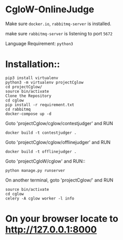 # CgloW-OnlineJudge

Make sure ``docker.io``, ``rabbitmq-server`` is installed.

make sure ``rabbitmq-server`` is listening to port ``5672``

Language Requirement:  ``python3``

# Installation::
	
	pip3 install virtualenv
	python3 -m virtualenv projectCglow
	cd projectCglow/
	source bin/activate
	Clone the Repository
	cd cglow
	pip install -r requirement.txt
	cd rabbitmq
	docker-compose up -d


Goto 'projectCglow/cglow/contestjudger' and RUN

	docker build -t contestjudger .

Goto 'projectCglow/cglow/offlinejudger' and RUN

	docker build -t offlinejudger .

Goto 'projectCgloW/cglow' and RUN::

	python manage.py runserver

On another terminal, goto 'projectCglow/' and RUN
 
	source bin/activate
	cd cglow
	celery -A cglow worker -l info


# On your browser locate to http://127.0.0.1:8000
